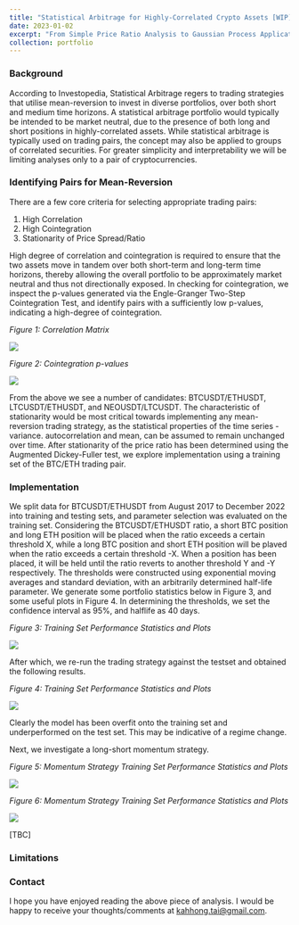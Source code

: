 ```yaml
---
title: "Statistical Arbitrage for Highly-Correlated Crypto Assets [WIP]"
date: 2023-01-02
excerpt: "From Simple Price Ratio Analysis to Gaussian Process Application"
collection: portfolio
---
```


### Background
According to Investopedia, Statistical Arbitrage regers to trading strategies that utilise mean-reversion to invest in diverse portfolios, over both short and medium time horizons. A statistical arbitrage portfolio would typically be intended to be market neutral, due to the presence of both long and short positions in highly-correlated assets. While statistical arbitrage is typically used on trading pairs, the concept may also be applied to groups of correlated securities. For greater simplicity and interpretability we will be limiting analyses only to a pair of cryptocurrencies.

### Identifying Pairs for Mean-Reversion
There are a few core criteria for selecting appropriate trading pairs:
1. High Correlation
2. High Cointegration
3. Stationarity of Price Spread/Ratio

High degree of correlation and cointegration is required to ensure that the two assets move in tandem over both short-term and long-term time horizons, thereby allowing the overall portfolio to be approximately market neutral and thus not directionally exposed. In checking for cointegration, we inspect the p-values generated via the Engle-Granger Two-Step Cointegration Test, and identify pairs with a sufficiently low p-values, indicating a high-degree of cointegration.

<p align = "left"><em>Figure 1: Correlation Matrix</em></p>
<p align="left"><img src="https://user-images.githubusercontent.com/33640882/222986972-104568c5-9976-4b73-ba3b-7d44424781a1.png"/></p>

<p align = "left"><em>Figure 2: Cointegration p-values</em></p>
<p align="left"><img src="https://user-images.githubusercontent.com/33640882/222987009-a90ee378-69e9-4191-ae8b-65a2ce39b79d.png"/></p>

From the above we see a number of candidates: BTCUSDT/ETHUSDT, LTCUSDT/ETHUSDT, and NEOUSDT/LTCUSDT. The characteristic of stationarity would be most critical towards implementing any mean-reversion trading strategy, as the statistical properties of the time series - variance. autocorrelation and mean, can be assumed to remain unchanged over time. After stationarity of the price ratio has been determined using the Augmented Dickey-Fuller test, we explore implementation using a training set of the BTC/ETH trading pair.

### Implementation
We split data for BTCUSDT/ETHUSDT from August 2017 to December 2022 into training and testing sets, and parameter selection was evaluated on the training set. Considering the BTCUSDT/ETHUSDT ratio, a short BTC position and long ETH position will be placed when the ratio exceeds a certain threshold X, while a long BTC position and short ETH position will be plaved when the ratio exceeds a certain threshold -X. When a position has been placed, it will be held until the ratio reverts to another threshold Y and -Y respectively. The thresholds were constructed using exponential moving averages and standard deviation, with an arbitrarily determined half-life parameter. We generate some portfolio statistics below in Figure 3, and some useful plots in Figure 4. In determining the thresholds, we set the confidence interval as 95%, and halflife as 40 days.
<p align = "left"><em>Figure 3: Training Set Performance Statistics and Plots</em></p>
<p align="left"><img src="https://user-images.githubusercontent.com/33640882/222990400-71f1d15c-4a45-4e9f-8252-c3f3de436144.png"/></p>

After which, we re-run the trading strategy against the testset and obtained the following results.
<p align = "left"><em>Figure 4: Training Set Performance Statistics and Plots</em></p>
<p align="left"><img src="https://user-images.githubusercontent.com/33640882/222990452-0fb748ab-6793-4e26-9d7c-64c25e2c077a.png"/></p>
Clearly the model has been overfit onto the training set and underperformed on the test set. This may be indicative of a regime change.

Next, we investigate a long-short momentum strategy.

<p align = "left"><em>Figure 5: Momentum Strategy Training Set Performance Statistics and Plots</em></p>
<p align="left"><img src="https://user-images.githubusercontent.com/33640882/222990857-16f8f33e-877e-4a8a-ab8a-a8b8496e645c.png"/></p>

<p align = "left"><em>Figure 6: Momentum Strategy Training Set Performance Statistics and Plots</em></p>
<p align="left"><img src="https://user-images.githubusercontent.com/33640882/222990892-1a6761a3-3a3a-4e32-a4cc-c91c26eb7e2c.png"/></p>

[TBC]

### Limitations


### Contact
I hope you have enjoyed reading the above piece of analysis. I would be happy to receive your thoughts/comments at [kahhong.tai@gmail.com](kahhong.tai@gmail.com).
